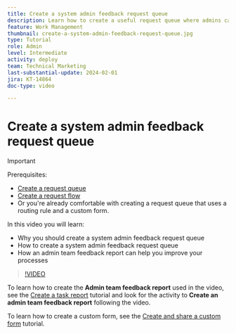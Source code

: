 ```yaml
---
title: Create a system admin feedback request queue
description: Learn how to create a useful request queue where admins can get feedback on workflows and processes.
feature: Work Management
thumbnail: create-a-system-admin-feedback-request-queue.jpg
type: Tutorial
role: Admin
level: Intermediate
activity: deploy
team: Technical Marketing
last-substantial-update: 2024-02-01
jira: KT-14864
doc-type: video

---
```

# Create a system admin feedback request queue

>[!IMPORTANT]
>
>Prerequisites:
>
>* [Create a request queue](https://experienceleague.adobe.com/docs/workfront-learn/tutorials-workfront/manage-work/request-queues/create-a-request-queue.html)
>* [Create a request flow](https://experienceleague.adobe.com/docs/workfront-learn/tutorials-workfront/manage-work/request-queues/create-a-request-flow.html)
>* Or you're already comfortable with creating a request queue that uses a routing rule and a custom form.

In this video you will learn:

* Why you should create a system admin feedback request queue
* How to create a system admin feedback request queue
* How an admin team feedback report can help you improve your processes

>[!VIDEO](https://video.tv.adobe.com/v/3427124/?quality=12&learn=on)

To learn how to create the **Admin team feedback report** used in the video, see the [Create a task report](https://experienceleague.adobe.com/docs/workfront-learn/tutorials-workfront/reporting/basic-reporting/create-a-task-report.html?lang=en) tutorial and look for the activity to **Create an admin team feedback report** following the video. 

To learn how to create a custom form, see the [Create and share a custom form](https://experienceleague.adobe.com/docs/workfront-learn/tutorials-workfront/custom-data/custom-forms/custom-forms-creating-and-sharing-a-custom-form.html) tutorial.
